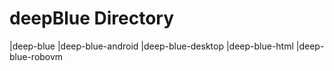 deepBlue Directory
========
|deep-blue
|deep-blue-android
|deep-blue-desktop
|deep-blue-html
|deep-blue-robovm

